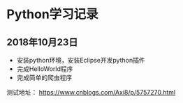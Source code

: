 # Python学习记录

## 2018年10月23日
- 安装python环境，安装Eclipse开发python插件
- 完成HelloWorld程序
- 完成简单的爬虫程序

测试地址： https://www.cnblogs.com/Axi8/p/5757270.html